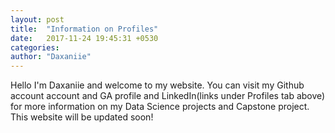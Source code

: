 ```yaml
---
layout: post
title:  "Information on Profiles"
date:   2017-11-24 19:45:31 +0530
categories:
author: "Daxaniie"
---
```

Hello I'm Daxaniie and welcome to my website. You can visit my Github account account and GA profile and LinkedIn(links under Profiles tab above) for more information on my Data Science projects and Capstone project. This website will be updated soon!

